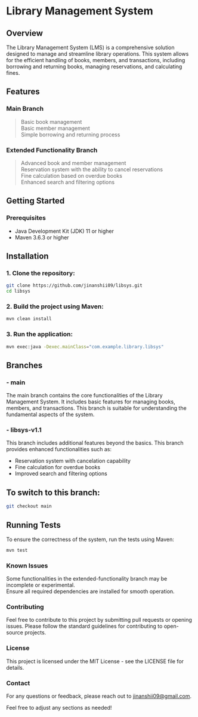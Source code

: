 # Library Management System


## Overview
The Library Management System (LMS) is a comprehensive solution designed to manage and streamline library operations. This system allows for the efficient handling of books, members, and transactions, including borrowing and returning books, managing reservations, and calculating fines.

## Features
### Main Branch
> Basic book management  
> Basic member management  
> Simple borrowing and returning process  


### Extended Functionality Branch
> Advanced book and member management  
> Reservation system with the ability to cancel reservations  
> Fine calculation based on overdue books  
> Enhanced search and filtering options  

 
 
## Getting Started
### Prerequisites
- Java Development Kit (JDK) 11 or higher
- Maven 3.6.3 or higher

 
 ## Installation
### 1. Clone the repository:

```sh
git clone https://github.com/jinanshii09/libsys.git
cd libsys
```


### 2. Build the project using Maven:

```sh
mvn clean install
```

### 3. Run the application:

```sh
mvn exec:java -Dexec.mainClass="com.example.library.libsys"
```

## Branches
### - main  
The main branch contains the core functionalities of the Library Management System. It includes basic features for managing books, members, and transactions. This branch is suitable for understanding the fundamental aspects of the system.

### - libsys-v1.1  
This branch includes additional features beyond the basics. This branch provides enhanced functionalities such as:
- Reservation system with cancelation capability  
- Fine calculation for overdue books  
- Improved search and filtering options
  
## To switch to this branch:

```sh
git checkout main
```
## Running Tests  
To ensure the correctness of the system, run the tests using Maven:

```sh
mvn test
```

### Known Issues
Some functionalities in the extended-functionality branch may be incomplete or experimental.  
Ensure all required dependencies are installed for smooth operation.  

### Contributing
Feel free to contribute to this project by submitting pull requests or opening issues. Please follow the standard guidelines for contributing to open-source projects.

### License
This project is licensed under the MIT License - see the LICENSE file for details.

### Contact
For any questions or feedback, please reach out to jinanshii09@gmail.com.

Feel free to adjust any sections as needed!
